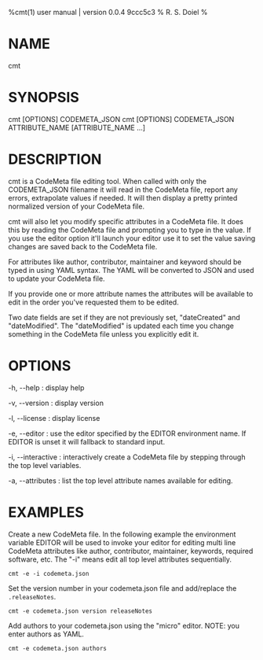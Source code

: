 
%cmt(1) user manual | version 0.0.4 9ccc5c3
% R. S. Doiel
% 

# NAME

cmt

# SYNOPSIS

cmt [OPTIONS] CODEMETA_JSON
cmt [OPTIONS] CODEMETA_JSON ATTRIBUTE_NAME [ATTRIBUTE_NAME ...]

# DESCRIPTION

cmt is a CodeMeta file editing tool.  When called with only the CODEMETA_JSON filename
it will read in the CodeMeta file, report any errors, extrapolate values if needed. It will
then display a pretty printed normalized version of your CodeMeta file.

cmt will also let you modify specific attributes in a CodeMeta file. It does this by
reading the CodeMeta file and prompting you to type in the value. If you use the editor
option it'll launch your editor use it to set the value saving changes are saved back to
the CodeMeta file.

For attributes like author, contributor, maintainer and keyword should be typed in using
YAML syntax. The YAML will be converted to JSON and used to update your CodeMeta file.

If you provide one or more attribute names the attributes will be available to edit in the order
you've requested them to be edited.

Two date fields are set if they are not previously set, "dateCreated" and "dateModified". The 
"dateModified" is updated each time you change something in the CodeMeta file unless you explicitly
edit it.

# OPTIONS

-h, --help
: display help

-v, --version
: display version

-l, --license
: display license

-e, --editor
: use the editor specified by the EDITOR environment name.
If EDITOR is unset it will fallback to standard input.

-i, --interactive
: interactively create a CodeMeta file by stepping through
the top level variables.

-a, --attributes
: list the top level attribute names available for editing.

# EXAMPLES

Create a new CodeMeta file. In the following example the environment
variable EDITOR will be used to invoke your editor for editing multi line
CodeMeta attributes like author, contributor, maintainer, keywords,
required software, etc.  The "-i" means edit all top level attributes
sequentially.

~~~
cmt -e -i codemeta.json
~~~

Set the version number in your codemeta.json file and add/replace the `.releaseNotes`.

~~~
cmt -e codemeta.json version releaseNotes
~~~

Add authors to your codemeta.json using the "micro" editor.  NOTE: you enter authors as YAML.

~~~
cmt -e codemeta.json authors
~~~

